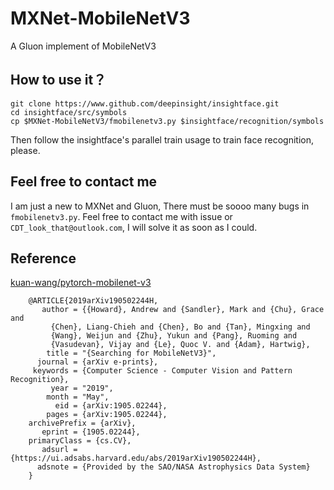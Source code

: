# MXNet-MobileNetV3
A Gluon implement of MobileNetV3

## How to use it？
```
git clone https://www.github.com/deepinsight/insightface.git
cd insightface/src/symbols
cp $MXNet-MobileNetV3/fmobilenetv3.py $insightface/recognition/symbols
```
Then follow the insightface's parallel train usage to train face recognition, please.


## Feel free to contact me
I am just a new to MXNet and Gluon, There must be soooo many bugs in `fmobilenetv3.py`.
Feel free to contact me with issue or `CDT_look_that@outlook.com`, I will solve it as soon as I could.


## Reference
[kuan-wang/pytorch-mobilenet-v3](https://github.com/kuan-wang/pytorch-mobilenet-v3)

```
    @ARTICLE{2019arXiv190502244H,
       author = {{Howard}, Andrew and {Sandler}, Mark and {Chu}, Grace and
         {Chen}, Liang-Chieh and {Chen}, Bo and {Tan}, Mingxing and
         {Wang}, Weijun and {Zhu}, Yukun and {Pang}, Ruoming and
         {Vasudevan}, Vijay and {Le}, Quoc V. and {Adam}, Hartwig},
        title = "{Searching for MobileNetV3}",
      journal = {arXiv e-prints},
     keywords = {Computer Science - Computer Vision and Pattern Recognition},
         year = "2019",
        month = "May",
          eid = {arXiv:1905.02244},
        pages = {arXiv:1905.02244},
    archivePrefix = {arXiv},
       eprint = {1905.02244},
    primaryClass = {cs.CV},
       adsurl = {https://ui.adsabs.harvard.edu/abs/2019arXiv190502244H},
      adsnote = {Provided by the SAO/NASA Astrophysics Data System}
    }
```
